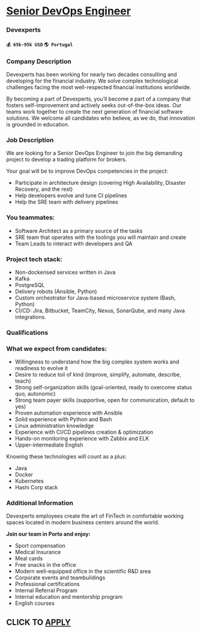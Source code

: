 # [Senior DevOps Engineer](https://www.remotewlb.com/apply/senior-devops-engineer-48831)  
### Devexperts  
#### `💰 65k-95k USD` `🌎 Portugal`  

### Company Description

Devexperts has been working for nearly two decades consulting and developing for the financial industry. We solve complex technological challenges facing the most well-respected financial institutions worldwide.  
  
By becoming a part of Devexperts, you’ll become a part of a company that fosters self-improvement and actively seeks out-of-the-box ideas. Our teams work together to create the next generation of financial software solutions. We welcome all candidates who believe, as we do, that innovation is grounded in education.

### Job Description

We are looking for a Senior DevOps Engineer to join the big demanding project to develop a trading platform for brokers.

Your goal will be to improve DevOps competencies in the project:

  * Participate in architecture design (covering High Availability, Disaster Recovery, and the rest)
  * Help developers evolve and tune CI pipelines
  * Help the SRE team with delivery pipelines

### You teammates:

  * Software Architect as a primary source of the tasks
  * SRE team that operates with the toolings you will maintain and create
  * Team Leads to interact with developers and QA

### Project tech stack:

  * Non-dockerised services written in Java
  * Kafka
  * PostgreSQL
  * Delivery robots (Ansible, Python)
  * Custom orchestrator for Java-based microservice system (Bash, Python)
  * CI/CD: Jira, Bitbucket, TeamCity, Nexus, SonarQube, and many Java integrations.

### Qualifications

### What we expect from candidates:

  * Willingness to understand how the big complex system works and readiness to evolve it
  * Desire to reduce toil of kind (improve, simplify, automate, describe, teach)
  * Strong self-organization skills (goal-oriented, ready to overcome status quo, autonomic)
  * Strong team payer skills (supportive, open for communication, default to yes)
  * Proven automation experience with Ansible
  * Solid experience with Python and Bash
  * Linux administration knowledge
  * Experience with CI/CD pipelines creation & optimization
  * Hands-on monitoring experience with Zabbix and ELK
  * Upper-intermediate English

Knowing these technologies will count as a plus:

  * Java
  * Docker
  * Kubernetes
  * Hashi Corp stack

### Additional Information

Devexperts employees create the art of FinTech in comfortable working spaces located in modern business centers around the world.  
  
 **Join our team in Porto and enjoy:**

  * Sport compensation
  * Medical Insurance
  * Meal cards
  * Free snacks in the office
  * Modern well-equipped office in the scientific R&D area
  * Corporate events and teambuildings
  * Professional certifications
  * Internal Referral Program
  * Internal education and mentorship program
  * English courses

  
## CLICK TO [APPLY](https://www.remotewlb.com/apply/senior-devops-engineer-48831)

